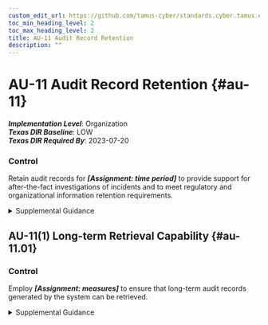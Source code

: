 ```yaml
---
custom_edit_url: https://github.com/tamus-cyber/standards.cyber.tamus.edu/tree/main/static/content/tamus.edu/TAMUS_profile.xml
toc_min_heading_level: 2
toc_max_heading_level: 2
title: AU-11 Audit Record Retention
description: ""
---
```


# AU-11 Audit Record Retention {#au-11}

_**Implementation Level**_: Organization\
_**Texas DIR Baseline**_: LOW\
_**Texas DIR Required By**_: 2023-07-20

### Control

Retain audit records for _**[Assignment: time period]**_ to provide support for after-the-fact investigations of incidents and to meet regulatory and organizational information retention requirements.

<details>
  <summary>Supplemental Guidance</summary>

Retain audit records for _**[Assignment: time period]**_ to provide support for after-the-fact investigations of incidents and to meet regulatory and organizational information retention requirements.

</details>

## AU-11(1) Long-term Retrieval Capability {#au-11.01}

### Control

Employ _**[Assignment: measures]**_ to ensure that long-term audit records generated by the system can be retrieved.

<details>
  <summary>Supplemental Guidance</summary>

Employ _**[Assignment: measures]**_ to ensure that long-term audit records generated by the system can be retrieved.

</details>

